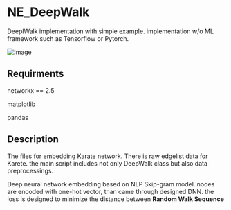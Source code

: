 # NE_DeepWalk
DeeplWalk implementation with simple example.
implementation w/o ML framework such as Tensorflow or Pytorch.

![image](https://user-images.githubusercontent.com/35905280/96146155-f654ac80-0f40-11eb-8f95-1a6f334e2019.png)

## Requirments
networkx == 2.5

matplotlib

pandas


## Description

The files for embedding Karate network.
There is raw edgelist data for Karete.
the main script includes not only DeepWalk class but also data preprocessings.

Deep neural network embedding based on NLP Skip-gram model.
nodes are encoded with one-hot vector, than came through designed DNN.
the loss is designed to minimize the distance between **Random Walk Sequence**





